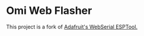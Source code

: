 # Omi Web Flasher 

This project is a fork of [Adafruit's WebSerial ESPTool.](https://github.com/adafruit/Adafruit_WebSerial_ESPTool)  
